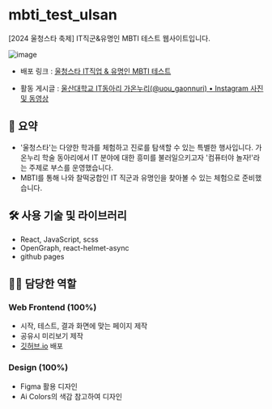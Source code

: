 # mbti_test_ulsan
[2024 울청스타 축제] IT직군&amp;유명인 MBTI 테스트 웹사이트입니다.

![image](https://github.com/Ji-ny/mbti_test_ulsan/assets/96537605/b6f5b1c7-26e5-4546-b07f-6df860eae7a3)


- 배포 링크 : [울청스타 IT직업 & 유명인 MBTI 테스트](https://ji-ny.github.io/mbti_test_ulsan/)
    
- 활동 게시글 : [울산대학교 IT동아리 가온누리(@uou_gaonnuri) • Instagram 사진 및 동영상](https://www.instagram.com/p/C7ReYyHvAZq/?img_index=5)

## 📖 요약

- '울청스타'는 다양한 학과를 체험하고 진로를 탐색할 수 있는 특별한 행사입니다. 가온누리 학술 동아리에서 IT 분야에 대한 흥미를 불러일으키고자 '컴퓨터야 놀자!'라는 주제로 부스를 운영했습니다.
- MBTI를 통해 나와 찰떡궁합인 IT 직군과 유명인을 찾아볼 수 있는 체험으로 준비했습니다.

## 🛠️ 사용 기술 및 라이브러리

- React, JavaScript, scss
- OpenGraph, react-helmet-async
- github pages

## 🙋‍♂️ 담당한 역할

### Web Frontend (100%)

- 시작, 테스트, 결과 화면에 맞는 페이지 제작
- 공유시 미리보기 제작
- [깃허브.io](http://깃허브.io) 배포

### Design (100%)

- Figma 활용 디자인
- Ai Colors의 색감 참고하여 디자인
